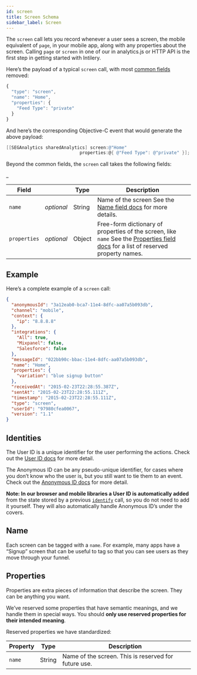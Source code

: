 ```yaml
---
id: screen
title: Screen Schema
sidebar_label: Screen
---
```


The `screen` call lets you record whenever a user sees a screen, the mobile equivalent of `page`, in your mobile app, along with any properties about the screen. Calling `page` or `screen` in one of our in analytics.js or HTTP API is the first step in getting started with Intilery.

Here’s the payload of a typical `screen` call, with most [common fields](/schema/common) removed:

```javascript
{
  "type": "screen",
  "name": "Home",
  "properties": {
    "Feed Type": "private"
  }
}
```

And here’s the corresponding Objective-C event that would generate the above payload:

```objective-c
[[SEGAnalytics sharedAnalytics] screen:@"Home"
                            properties:@{ @"Feed Type": @"private" }];
```

Beyond the common fields, the `screen` call takes the following fields:

_

| Field        |            | Type   | Description                                                  |
| ------------ | ---------- | ------ | ------------------------------------------------------------ |
| `name`       | *optional* | String | Name of the screen See the [Name field docs](#name) for more details. |
| `properties` | *optional* | Object | Free-form dictionary of properties of the screen, like `name` See the [Properties field docs](#properties) for a list of reserved property names. |

## Example

Here’s a complete example of a `screen` call:

```json
{
  "anonymousId": "3a12eab0-bca7-11e4-8dfc-aa07a5b093db",
  "channel": "mobile",
  "context": {
    "ip": "8.8.8.8"
  },
  "integrations": {
    "All": true,
    "Mixpanel": false,
    "Salesforce": false
  },
  "messageId": "022bb90c-bbac-11e4-8dfc-aa07a5b093db",
  "name": "Home",
  "properties": {
    "variation": "blue signup button"
  },
  "receivedAt": "2015-02-23T22:28:55.387Z",
  "sentAt": "2015-02-23T22:28:55.111Z",
  "timestamp": "2015-02-23T22:28:55.111Z",
  "type": "screen",
  "userId": "97980cfea0067",
  "version": "1.1"
}
```

## Identities

The User ID is a unique identifier for the user performing the actions. Check out the [User ID docs](identify#user-id) for more detail.

The Anonymous ID can be any pseudo-unique identifier, for cases where you don’t know who the user is, but you still want to tie them to an event. Check out the [Anonymous ID docs](identify#anonymous-id) for more detail.

**Note: In our browser and mobile libraries a User ID is automatically added** from the state stored by a previous [`identify`](identify/) call, so you do not need to add it yourself. They will also automatically handle Anonymous ID’s under the covers.

## Name

Each screen can be tagged with a `name`. For example, many apps have a “Signup” screen that can be useful to tag so that you can see users as they move through your funnel.

## Properties

Properties are extra pieces of information that describe the screen. They can be anything you want.

We’ve reserved some properties that have semantic meanings, and we handle them in special ways. You should **only use reserved properties for their intended meaning**.

Reserved properties we have standardized:

| **Property** | **Type** | **Description**                                      |
| ------------ | -------- | ---------------------------------------------------- |
| `name`       | String   | Name of the screen. This is reserved for future use. |
